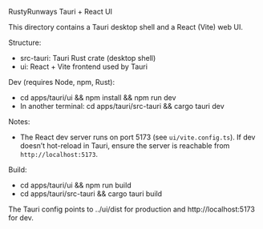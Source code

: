 RustyRunways Tauri + React UI

This directory contains a Tauri desktop shell and a React (Vite) web UI.

Structure:
- src-tauri: Tauri Rust crate (desktop shell)
- ui: React + Vite frontend used by Tauri

Dev (requires Node, npm, Rust):
- cd apps/tauri/ui && npm install && npm run dev
- In another terminal: cd apps/tauri/src-tauri && cargo tauri dev

Notes:
- The React dev server runs on port 5173 (see `ui/vite.config.ts`). If dev doesn’t hot-reload in Tauri, ensure the server is reachable from `http://localhost:5173`.

Build:
- cd apps/tauri/ui && npm run build
- cd apps/tauri/src-tauri && cargo tauri build

The Tauri config points to ../ui/dist for production and http://localhost:5173 for dev.
